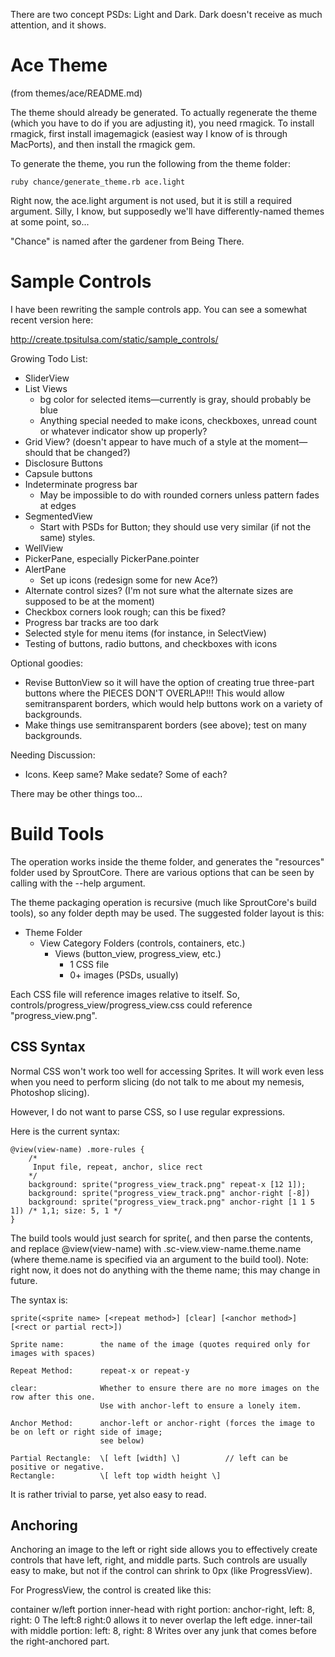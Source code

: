 There are two concept PSDs: Light and Dark. Dark doesn't receive as much attention, and it shows.

Ace Theme
=========
(from themes/ace/README.md)

The theme should already be generated. To actually regenerate the theme
(which you have to do if you are adjusting it), you need rmagick. To install 
rmagick, first install imagemagick (easiest way I know of is through MacPorts),
and then install the rmagick gem.

To generate the theme, you run the following from the theme folder:

	ruby chance/generate_theme.rb ace.light

Right now, the ace.light argument is not used, but it is still a required argument.
Silly, I know, but supposedly we'll have differently-named themes at some point, so...

"Chance" is named after the gardener from Being There.

Sample Controls
===============
I have been rewriting the sample controls app. You can see a somewhat recent version here:

http://create.tpsitulsa.com/static/sample_controls/


Growing Todo List:

- SliderView
- List Views
	- bg color for selected items—currently is gray, should probably be blue
	- Anything special needed to make icons, checkboxes, unread count or whatever indicator show up properly?
- Grid View? (doesn't appear to have much of a style at the moment—should that be changed?)
- Disclosure Buttons
- Capsule buttons
- Indeterminate progress bar
	- May be impossible to do with rounded corners unless pattern fades at edges
- SegmentedView
	- Start with PSDs for Button; they should use very similar (if not the same) styles.
- WellView
- PickerPane, especially PickerPane.pointer
- AlertPane
	- Set up icons (redesign some for new Ace?)
- Alternate control sizes? (I'm not sure what the alternate sizes are supposed to be at the moment)
- Checkbox corners look rough; can this be fixed?
- Progress bar tracks are too dark
- Selected style for menu items (for instance, in SelectView)
- Testing of buttons, radio buttons, and checkboxes with icons

Optional goodies:

- Revise ButtonView so it will have the option of creating true three-part buttons
  where the PIECES DON'T OVERLAP!!! This would allow semitransparent borders, which
  would help buttons work on a variety of backgrounds.
- Make things use semitransparent borders (see above); test on many backgrounds.

Needing Discussion:

- Icons. Keep same? Make sedate? Some of each?

There may be other things too...

Build Tools
===========
The operation works inside the theme folder, and generates the "resources" folder used
by SproutCore. There are various options that can be seen by calling with the --help argument.

The theme packaging operation is recursive (much like SproutCore's build tools), so
any folder depth may be used. The suggested folder layout is this:

* Theme Folder
	* View Category Folders (controls, containers, etc.)
		* Views (button\_view, progress\_view, etc.)
			* 1 CSS file
			* 0+ images (PSDs, usually)

Each CSS file will reference images relative to itself. So, controls/progress\_view/progress_view.css
could reference "progress\_view.png".

CSS Syntax
----------
Normal CSS won't work too well for accessing Sprites. It will work even less when
you need to perform slicing (do not talk to me about my nemesis, Photoshop slicing).

However, I do not want to parse CSS, so I use regular expressions.

Here is the current syntax:

	@view(view-name) .more-rules {
		/*
		 Input file, repeat, anchor, slice rect
		*/
		background: sprite("progress_view_track.png" repeat-x [12 1]);
		background: sprite("progress_view_track.png" anchor-right [-8])
		background: sprite("progress_view_track.png" anchor-right [1 1 5 1]) /* 1,1; size: 5, 1 */
	}

The build tools would just search for sprite(, and then parse the contents, and replace @view(view-name)
with .sc-view.view-name.theme.name (where theme.name is specified via an argument to the build tool).
Note: right now, it does not do anything with the theme name; this may change in future.

The syntax is:

	sprite(<sprite name> [<repeat method>] [clear] [<anchor method>] [<rect or partial rect>])
	
	Sprite name: 		the name of the image (quotes required only for images with spaces)
	
	Repeat Method:		repeat-x or repeat-y
	
	clear:				Whether to ensure there are no more images on the row after this one.
						Use with anchor-left to ensure a lonely item.
	
	Anchor Method:		anchor-left or anchor-right (forces the image to be on left or right side of image;
						see below)
						
	Partial Rectangle: 	\[ left [width] \]			// left can be positive or negative.
	Rectangle:		   	\[ left top width height \]

It is rather trivial to parse, yet also easy to read.

Anchoring
---------
Anchoring an image to the left or right side allows you to effectively create controls that have left,
right, and middle parts. Such controls are usually easy to make, but not if the control can shrink to
0px (like ProgressView).

For ProgressView, the control is created like this:

container w/left portion
	inner-head with right portion: anchor-right, left: 8, right: 0
		The left:8 right:0 allows it to never overlap the left edge.
	inner-tail with middle portion: left: 8, right: 8
		Writes over any junk that comes before the right-anchored part.

	